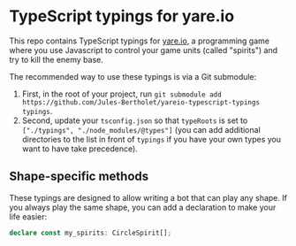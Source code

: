# TypeScript typings for yare.io

This repo contains TypeScript typings for [yare.io](https://yare.io/), a programming game where you use Javascript to
control your game units (called "spirits") and try to kill the enemy base.

The recommended way to use these typings is via a Git submodule:

1. First, in the root of your project, run
`git submodule add https://github.com/Jules-Bertholet/yareio-typescript-typings typings`.
2. Second, update your `tsconfig.json` so that `typeRoots` is set to `["./typings", "./node_modules/@types"]` (you can
add additional directories to the list in front of `typings` if you have your own types you want to have take
precedence).

## Shape-specific methods

These typings are designed to allow writing a bot that can play any shape. If you always play the same shape, you can
add a declaration to make your life easier:

```typescript
declare const my_spirits: CircleSpirit[];
```
